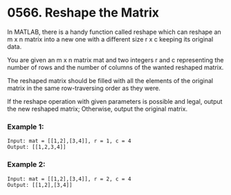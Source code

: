 # 0566. Reshape the Matrix
In MATLAB, there is a handy function called reshape which can reshape an m x n matrix into a new one with a different size r x c keeping its original data.

You are given an m x n matrix mat and two integers r and c representing the number of rows and the number of columns of the wanted reshaped matrix.

The reshaped matrix should be filled with all the elements of the original matrix in the same row-traversing order as they were.

If the reshape operation with given parameters is possible and legal, output the new reshaped matrix; Otherwise, output the original matrix.

### Example 1:
```
Input: mat = [[1,2],[3,4]], r = 1, c = 4
Output: [[1,2,3,4]]
```

### Example 2:
```
Input: mat = [[1,2],[3,4]], r = 2, c = 4
Output: [[1,2],[3,4]]
```